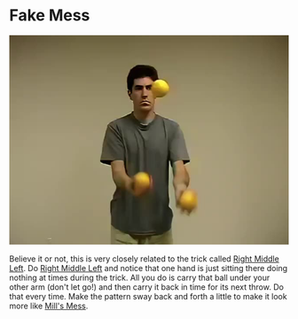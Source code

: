 # Fake Mess

![FakeMess](/site/videos/poster/fakemess.jpg)

Believe it or not, this is very closely related to the trick called [Right Middle Left](rightmiddleleft.md). Do [Right Middle Left](rightmiddleleft.md) and notice that one hand is just sitting there doing nothing at times during the trick. All you do is carry that ball under your other arm (don't let go!) and then carry it back in time for its next throw. Do that every time. Make the pattern sway back and forth a little to make it look more like [Mill's Mess](millsmess.md).


